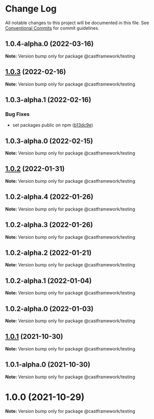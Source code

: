 # Change Log

All notable changes to this project will be documented in this file.
See [Conventional Commits](https://conventionalcommits.org) for commit guidelines.

## 1.0.4-alpha.0 (2022-03-16)

**Note:** Version bump only for package @castframework/testing





## [1.0.3](https://github.com/castframework/cast/compare/v1.0.3-alpha.1...v1.0.3) (2022-02-16)

**Note:** Version bump only for package @castframework/testing





## 1.0.3-alpha.1 (2022-02-16)


### Bug Fixes

* set packages public on npm ([b13dc9e](https://github.com/castframework/cast/commit/b13dc9e677de97f6c60b47bef1457e7b9984df02))





## 1.0.3-alpha.0 (2022-02-15)

**Note:** Version bump only for package @castframework/testing





## [1.0.2](https://github.com/castframework/cast/compare/v1.0.2-alpha.4...v1.0.2) (2022-01-31)

**Note:** Version bump only for package @castframework/testing





## 1.0.2-alpha.4 (2022-01-26)

**Note:** Version bump only for package @castframework/testing





## 1.0.2-alpha.3 (2022-01-26)

**Note:** Version bump only for package @castframework/testing





## 1.0.2-alpha.2 (2022-01-21)

**Note:** Version bump only for package @castframework/testing





## 1.0.2-alpha.1 (2022-01-04)

**Note:** Version bump only for package @castframework/testing





## 1.0.2-alpha.0 (2022-01-03)

**Note:** Version bump only for package @castframework/testing





## [1.0.1](https://github.com/castframework/cast/compare/v1.0.1-alpha.0...v1.0.1) (2021-10-30)

**Note:** Version bump only for package @castframework/testing





## 1.0.1-alpha.0 (2021-10-30)

**Note:** Version bump only for package @castframework/testing





# 1.0.0 (2021-10-29)

**Note:** Version bump only for package @castframework/testing
